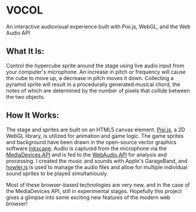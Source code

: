 # VOCOL
An interactive audiovisual experience built with Pixi.js, WebGL, and the Web Audio API


## What It Is:
Control the hypercube sprite around the stage using live audio input from your computer's microphone. 
An increase in pitch or frequency will cause the cube to move up, a decrease in pitch moves it down. 
Collecting a pyramid sprite will result in a procedurally generated musical chord, the notes of which 
are determined by the number of pixels that collide between the two objects.

## How It Works:
The stage and sprites are built on an HTML5 canvas element. [Pixi.js](https://github.com/pixijs/pixi.js), a 2D WebGL library, is utilized 
for animation and game logic. The game sprites and background have been drawn in the open-source vector graphics software [Inkscape](https://inkscape.org/en/). Audio is captured from the microphone via the [MediaDevices API](https://developer.mozilla.org/en-US/docs/Web/API/MediaDevices) 
and is fed to the [WebAudio API](https://developer.mozilla.org/en-US/docs/Web/API/Web_Audio_API) for analysis and processing. I created the music and sounds with Apple's GarageBand, and [howler.js](https://github.com/goldfire/howler.js/tree/2.0) is used to manage the audio files and allow for multiple individual sound sprites to be played simultaniously.

Most of these browser-based technologies are very new, and in the case of the MediaDevices API, still in experimental stages. Hopefully this project gives a glimpse into some exciting new features of the modern web browser!
